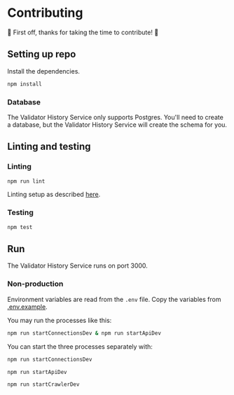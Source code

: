 # Contributing

:tada: First off, thanks for taking the time to contribute! :tada:

## Setting up repo

Install the dependencies.

```bash
npm install
```

### Database

The Validator History Service only supports Postgres. You'll need to create a database, but the Validator History Service will create the schema for you.

## Linting and testing

### Linting

```bash
npm run lint
```

Linting setup as described [here](https://github.com/xpring-eng/eslint-config-base).

### Testing

```bash
npm test
```

## Run

The Validator History Service runs on port 3000.

### Non-production

Environment variables are read from the `.env` file. Copy the variables from [.env.example](.env.example).

You may run the processes like this:

```bash
npm run startConnectionsDev & npm run startApiDev
```

You can start the three processes separately with:

```bash
npm run startConnectionsDev
```

```bash
npm run startApiDev
```

```bash
npm run startCrawlerDev
```
